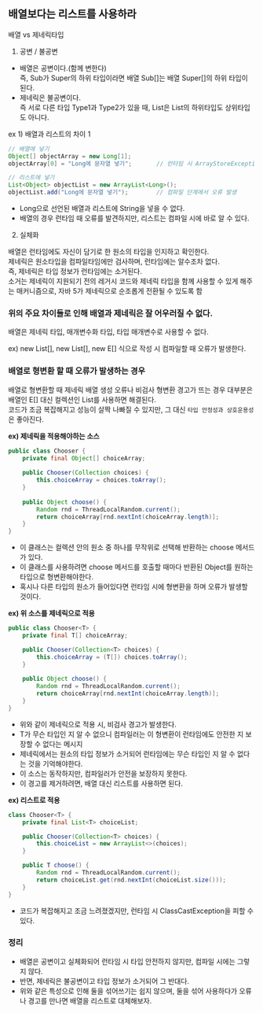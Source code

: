 ## 배열보다는 리스트를 사용하라

배열 vs 제네릭타입
1. 공변 / 불공변

- 배열은 공변이다.(함께 변한다)
<br>즉, Sub가 Super의 하위 타입이라면 배열 Sub[]는 배열 Super[]의 하위 타입이 된다.
- 제네릭은 불공변이다.
<br>즉 서로 다른 타입 Type1과 Type2가 있을 때, List<Type1>은 List<Type2>의 하위타입도 상위타입도 아니다.
 

ex 1) 배열과 리스트의 차이 1
```java
// 배열에 넣기
Object[] objectArray = new Long[1];
objectArray[0] = "Long에 문자열 넣기";       // 런타임 시 ArrayStoreException 발생

// 리스트에 넣기
List<Object> objectList = new ArrayList<Long>();
objectList.add("Long에 문자열 넣기");        // 컴파일 단계에서 오류 발생
```
- Long으로 선언된 배열과 리스트에 String을 넣을 수 없다.
- 배열의 경우 런타임 때 오류를 발견하지만, 리스트는 컴파일 시에 바로 알 수 있다.


2. 실체화

배열은 런타임에도 자신이 담기로 한 원소의 타입을 인지하고 확인한다.
<br>제네릭은 원소타입을 컴파일타임에만 검사하며, 런타임에는 알수조차 없다.
<br>즉, 제네릭은 타입 정보가 런타임에는 소거된다.
<br>소거는 제네릭이 지원되기 전의 레거시 코드와 제네릭 타입을 함께 사용할 수 있게 해주는 매커니즘으로, 자바 5가 제네릭으로 순조롭게 전환될 수 있도록 함
 

 

### 위의 주요 차이들로 인해 배열과 제네릭은 잘 어우러질 수 없다.

배열은 제네릭 타입, 매개변수화 타입, 타입 매개변수로 사용할 수 없다.

ex) new List<E>[], new List<String>[], new E[] 식으로 작성 시 컴파일할 때 오류가 발생한다.


### 배열로 형변환 할 때 오류가 발생하는 경우
배열로 형변환할 때 제네릭 배열 생성 오류나 비검사 형변환 경고가 뜨는 경우 대부분은 배열인 E[] 대신 컬렉션인 List<E>를 사용하면 해결된다.
<br>코드가 조금 복잡해지고 성능이 살짝 나빠질 수 있지만, 그 대신 <code>타입 안정성과 상호운용성</code>은 좋아진다.

<b>ex) 제네릭을 적용해야하는 소스</b>
```java
public class Chooser {
    private final Object[] choiceArray;
    
    public Chooser(Collection choices) {
        this.choiceArray = choices.toArray();
    }
    
    public Object choose() {
        Random rnd = ThreadLocalRandom.current();
        return choiceArray[rnd.nextInt(choiceArray.length)];
    }
}
```
- 이 클래스는 컬렉션 안의 원소 중 하나를 무작위로 선택해 반환하는 choose 메서드가 있다.
- 이 클래스를 사용하려면 choose 메서드를 호출할 때마다 반환된 Object를 원하는 타입으로 형변환해야한다.
- 혹시나 다른 타입의 원소가 들어있다면 런타임 시에 형변환을 하며 오류가 발생할 것이다.

<b> ex) 위 소스를 제네릭으로 적용</b>
```java
public class Chooser<T> {
    private final T[] choiceArray;

    public Chooser(Collection<T> choices) {
        this.choiceArray = (T[]) choices.toArray();
    }
	
    public Object choose() {
        Random rnd = ThreadLocalRandom.current();
        return choiceArray[rnd.nextInt(choiceArray.length)];
    }
}
``` 
- 위와 같이 제네릭으로 적용 시, 비검사 경고가 발생한다.
- T가 무슨 타입인 지 알 수 없으니 컴파일러는 이 형변환이 런타임에도 안전한 지 보장할 수 없다는 메시지
- 제네릭에서는 원소의 타입 정보가 소거되어 런타임에는 무슨 타입인 지 알 수 없다는 것을 기억해야한다.
- 이 소스는 동작하지만, 컴파일러가 안전을 보장하지 못한다.
- 이 경고를 제거하려면, 배열 대신 리스트를 사용하면 된다.

<b> ex) 리스트로 적용</b>
```java
class Chooser<T> {
    private final List<T> choiceList;

    public Chooser(Collection<T> choices) {
        this.choiceList = new ArrayList<>(choices);
    }

    public T choose() {
        Random rnd = ThreadLocalRandom.current();
        return choiceList.get(rnd.nextInt(choiceList.size()));
    }
}
```
- 코드가 복잡해지고 조금 느려졌겠지만, 런타임 시 ClassCastException을 피할 수 있다.

### 정리
- 배열은 공변이고 실체화되어 런타임 시 타입 안전하지 않지만, 컴파일 시에는 그렇지 않다.
- 반면, 제네릭은 불공변이고 타입 정보가 소거되어 그 반대다.
- 위와 같은 특성으로 인해 둘을 섞어쓰기는 쉽지 않으며, 둘을 섞어 사용하다가 오류나 경고를 만나면 배열을 리스트로 대체해보자. 